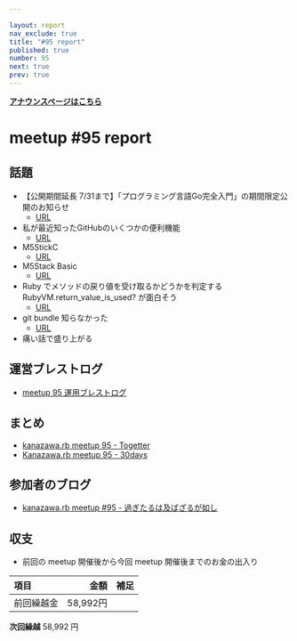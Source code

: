 ```yaml
---

layout: report
nav_exclude: true
title: "#95 report"
published: true
number: 95
next: true
prev: true
---
```


<div style="text-align: left;"><a href="/95/"><strong>アナウンスページはこちら</strong></a></div>

# meetup #95 report

## 話題

* 【公開期間延長 7/31まで】「プログラミング言語Go完全入門」の期間限定公開のお知らせ
  + [URL](https://tech.mercari.com/entry/2020/03/17/120137)
* 私が最近知ったGitHubのいくつかの便利機能
  + [URL](https://www.blogaomu.com/entry/github-useful-features)
* M5StickC
  + [URL](https://www.switch-science.com/catalog/5517/)
* M5Stack Basic
  + [URL](https://www.switch-science.com/catalog/3647/)
* Ruby でメソッドの戻り値を受け取るかどうかを判定する RubyVM.return_value_is_used? が面白そう
  + [URL](https://secret-garden.hatenablog.com/entry/2020/07/02/022231)
* git bundle 知らなかった
  + [URL](https://git-scm.com/book/ja/v2/Git-%E3%81%AE%E3%81%95%E3%81%BE%E3%81%96%E3%81%BE%E3%81%AA%E3%83%84%E3%83%BC%E3%83%AB-%E3%83%90%E3%83%B3%E3%83%89%E3%83%AB%E3%83%95%E3%82%A1%E3%82%A4%E3%83%AB%E3%81%AE%E4%BD%9C%E6%88%90)
* 痛い話で盛り上がる

## 運営ブレストログ

* [meetup 95 運用ブレストログ](https://github.com/kanazawarb/meetup/wiki/meetup-95-%E9%81%8B%E7%94%A8%E3%83%96%E3%83%AC%E3%82%B9%E3%83%88%E3%83%AD%E3%82%B0)

## まとめ

<!-- Togetter, 30days のリンクをいれる -->

* [kanazawa.rb meetup 95 - Togetter](https://togetter.com/li/1561647)
* [Kanazawa.rb meetup 95 - 30days](https://30d.jp/kzrb/85)

## 参加者のブログ

* [kanazawa\.rb meetup \#95 \- 過ぎたるは及ばざるが如し](https://www.aligatame.net/entry/2020/07/22/130000)

## 収支

* 前回の meetup 開催後から今回 meetup 開催後までのお金の出入り

|項目                           |金額         |補足                                               |
|:------------------------------|------------:|:--------------------------------------------------|
| 前回繰越金                    |    58,992円 |                                                   |

**次回繰越**  58,992 円
